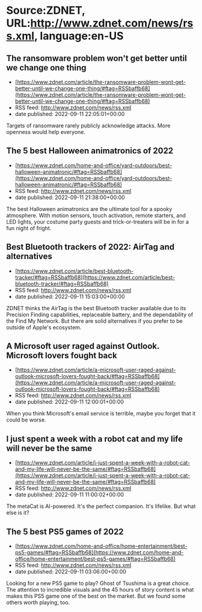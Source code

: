 # Source:ZDNET, URL:http://www.zdnet.com/news/rss.xml, language:en-US

## The ransomware problem won't get better until we change one thing
 - [https://www.zdnet.com/article/the-ransomware-problem-wont-get-better-until-we-change-one-thing/#ftag=RSSbaffb68](https://www.zdnet.com/article/the-ransomware-problem-wont-get-better-until-we-change-one-thing/#ftag=RSSbaffb68)
 - RSS feed: http://www.zdnet.com/news/rss.xml
 - date published: 2022-09-11 22:05:01+00:00

Targets of ransomware rarely publicly acknowledge attacks. More openness would help everyone.

## The 5 best Halloween animatronics of 2022
 - [https://www.zdnet.com/home-and-office/yard-outdoors/best-halloween-animatronic/#ftag=RSSbaffb68](https://www.zdnet.com/home-and-office/yard-outdoors/best-halloween-animatronic/#ftag=RSSbaffb68)
 - RSS feed: http://www.zdnet.com/news/rss.xml
 - date published: 2022-09-11 21:38:00+00:00

The best Halloween animatronics are the ultimate tool for a spooky atmosphere. With motion sensors, touch activation, remote starters, and LED lights, your costume party guests and trick-or-treaters will be in for a fun night of fright.

## Best Bluetooth trackers of 2022: AirTag and alternatives
 - [https://www.zdnet.com/article/best-bluetooth-tracker/#ftag=RSSbaffb68](https://www.zdnet.com/article/best-bluetooth-tracker/#ftag=RSSbaffb68)
 - RSS feed: http://www.zdnet.com/news/rss.xml
 - date published: 2022-09-11 15:03:00+00:00

ZDNET thinks the AirTag is the best Bluetooth tracker available due to its Precision Finding capabilities, replaceable battery, and the dependability of the Find My Network. But there are solid alternatives if you prefer to be outside of Apple's ecosystem.

## A Microsoft user raged against Outlook. Microsoft lovers fought back
 - [https://www.zdnet.com/article/a-microsoft-user-raged-against-outlook-microsoft-lovers-fought-back/#ftag=RSSbaffb68](https://www.zdnet.com/article/a-microsoft-user-raged-against-outlook-microsoft-lovers-fought-back/#ftag=RSSbaffb68)
 - RSS feed: http://www.zdnet.com/news/rss.xml
 - date published: 2022-09-11 12:00:01+00:00

When you think Microsoft's email service is terrible, maybe you forget that it could be worse.

## I just spent a week with a robot cat and my life will never be the same
 - [https://www.zdnet.com/article/i-just-spent-a-week-with-a-robot-cat-and-my-life-will-never-be-the-same/#ftag=RSSbaffb68](https://www.zdnet.com/article/i-just-spent-a-week-with-a-robot-cat-and-my-life-will-never-be-the-same/#ftag=RSSbaffb68)
 - RSS feed: http://www.zdnet.com/news/rss.xml
 - date published: 2022-09-11 11:00:02+00:00

The metaCat is AI-powered. It's the perfect companion. It's lifelike. But what else is it?

## The 5 best PS5 games of 2022
 - [https://www.zdnet.com/home-and-office/home-entertainment/best-ps5-games/#ftag=RSSbaffb68](https://www.zdnet.com/home-and-office/home-entertainment/best-ps5-games/#ftag=RSSbaffb68)
 - RSS feed: http://www.zdnet.com/news/rss.xml
 - date published: 2022-09-11 03:06:00+00:00

Looking for a new PS5 game to play? Ghost of Tsushima is a great choice. The attention to incredible visuals and the 45 hours of story content is what makes this PS5 game one of the best on the market. But we found some others worth playing, too.

